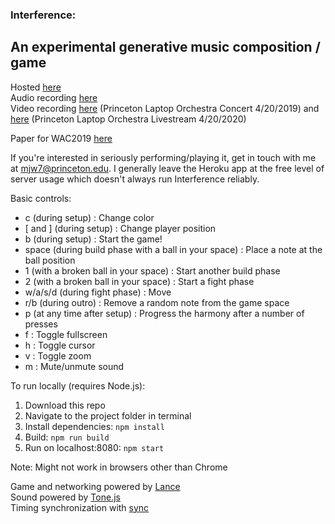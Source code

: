 ### Interference: 
An experimental generative music composition / game
---
Hosted [here](https://interference.herokuapp.com)  
Audio recording [here](https://soundcloud.com/user-519512177/interference-042019)  
Video recording [here](https://www.youtube.com/watch?v=C-5P3hXuGfs) (Princeton Laptop Orchestra Concert 4/20/2019) and [here](https://youtu.be/uD4tDYiHQnM) (Princeton Laptop Orchestra Livestream 4/20/2020)  

Paper for WAC2019 [here](https://www.ntnu.edu/documents/1282113268/1290797448/WAC2019-CameraReadySubmission-43.pdf/c2dec2c2-c34a-122d-be16-465082b3afbd?t=1575329716758)  

If you're interested in seriously performing/playing it, get in touch with me at mjw7@princeton.edu.
I generally leave the Heroku app at the free level of server usage which doesn't always run Interference reliably.

Basic controls:
- c (during setup) : Change color
- [ and ] (during setup) : Change player position
- b (during setup) : Start the game!
- space (during build phase with a ball in your space) : Place a note at the ball position
- 1 (with a broken ball in your space) : Start another build phase
- 2 (with a broken ball in your space) : Start a fight phase
- w/a/s/d (during fight phase) : Move
- r/b (during outro) : Remove a random note from the game space
- p (at any time after setup) : Progress the harmony after a number of presses
- f : Toggle fullscreen
- h : Toggle cursor
- v : Toggle zoom
- m : Mute/unmute sound

To run locally (requires Node.js):
1. Download this repo
2. Navigate to the project folder in terminal
3. Install dependencies: `npm install`
4. Build: `npm run build`
5. Run on localhost:8080: `npm start`

Note:
Might not work in browsers other than Chrome

Game and networking powered by [Lance](http://lance.gg/)  
Sound powered by [Tone.js](https://tonejs.github.io/)  
Timing synchronization with [sync](https://github.com/collective-soundworks/sync) 
